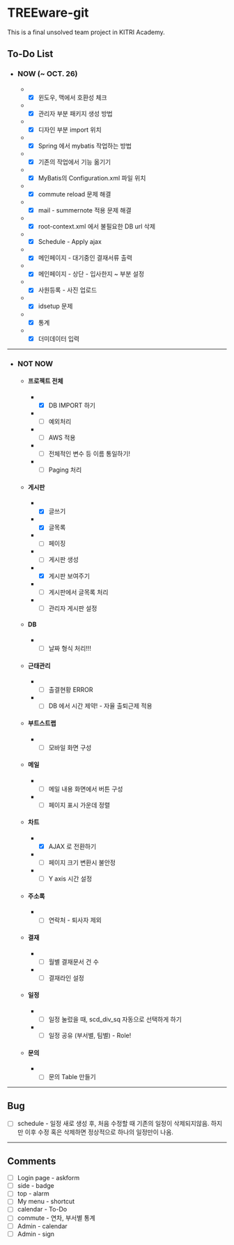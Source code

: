 # TREEware-git

This is a final unsolved team project in KITRI Academy.

## To-Do List

  - ### NOW (~ OCT. 26)
    - - [x] 윈도우, 맥에서 호환성 체크
    - - [x] 관리자 부분 패키지 생성 방법
    - - [x] 디자인 부분 import 위치
    - - [x] Spring 에서 mybatis 작업하는 방법
    - - [x] 기존의 작업에서 기능 옮기기
    - - [x] MyBatis의 Configuration.xml 파일 위치
    - - [x] commute reload 문제 해결
    - - [x] mail - summernote 적용 문제 해결
    - - [x] root-context.xml 에서 불필요한 DB url 삭제
    - - [x] Schedule - Apply ajax
    - - [x] 메인페이지 - 대기중인 결재서류 출력
    - - [x] 메인페이지 - 상단 - 입사한지 ~ 부분 설정
    - - [x] 사원등록 - 사진 업로드
    - - [x] idsetup 문제
    - - [x] 통계
    - - [x] 더미데이터 입력

---

  - ### NOT NOW

    - #### 프로젝트 전체
      - - [x] DB IMPORT 하기
      - - [ ] 예외처리
      - - [ ] AWS 적용
      - - [ ] 전체적인 변수 등 이름 통일하기!
      - - [ ] Paging 처리
    - #### 게시판
      - - [x] 글쓰기
      - - [x] 글목록
      - - [ ] 페이징
      - - [ ] 게시판 생성
      - - [x] 게시판 보여주기
      - - [ ] 게시판에서 글목록 처리
      - - [ ] 관리자 게시판 설정
    - #### DB
      - - [ ] 날짜 형식 처리!!!
    - #### 근태관리
      - - [ ] 출결현황 ERROR
      - - [ ] DB 에서 시간 제약! - 자율 출퇴근제 적용
    - #### 부트스트랩
      - - [ ] 모바일 화면 구성
    - #### 메일
      - - [ ] 메일 내용 화면에서 버튼 구성
      - - [ ] 페이지 표시 가운데 정렬
    - #### 차트
      - - [x] AJAX 로 전환하기
      - - [ ] 페이지 크기 변환시 불안정
      - - [ ] Y axis 시간 설정
    - #### 주소록
      - - [ ] 연락처 - 퇴사자 제외
    - #### 결재
      - - [ ] 월별 결재문서 건 수
      - - [ ] 결재라인 설정
    - #### 일정
      - - [ ] 일정 눌렀을 때, scd_div_sq 자동으로 선택하게 하기
      - - [ ] 일정 공유 (부서별, 팀별) - Role!
    - #### 문의
      - - [ ] 문의 Table 만들기

---

## Bug

- [ ] schedule - 일정 새로 생성 후, 처음 수정할 때 기존의 일정이 삭제되지않음. 하지만 이후 수정 혹은 삭제하면 정상적으로 하나의 일정만이 나옴.

---

## Comments

- [ ] Login page - askform
- [ ] side - badge
- [ ] top - alarm
- [ ] My menu - shortcut
- [ ] calendar - To-Do
- [ ] commute - 연차, 부서별 통계
- [ ] Admin - calendar
- [ ] Admin - sign
